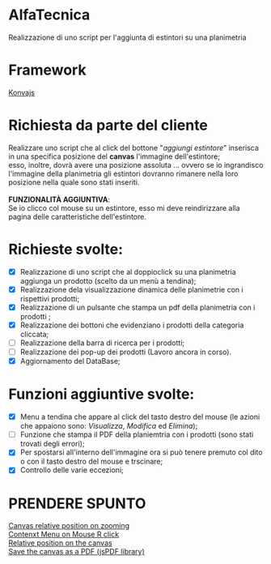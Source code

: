 # AlfaTecnica
Realizzazione di uno script per l'aggiunta di estintori su una planimetria

# Framework
[Konvajs](https://konvajs.org/)

# Richiesta da parte del cliente
Realizzare uno script che al click del bottone "_aggiungi estintore_" inserisca in una specifica posizione del **canvas** l'immagine dell'estintore;<br>
esso, inoltre, dovrà avere una posizione assoluta ... ovvero se io ingrandisco l'immagine della planimetria gli estintori dovranno rimanere nella loro posizione nella quale sono stati inseriti.<br><br>
**FUNZIONALITÀ AGGIUNTIVA**: <br>
Se io clicco col mouse su un estintore, esso mi deve reindirizzare alla pagina delle caratteristiche dell'estintore.

# Richieste svolte:
- [x] Realizzazione di uno script che al doppioclick su una planimetria aggiunga un prodotto (scelto da un menù a tendina);
- [x] Realizzazione dela visualizzazione dinamica delle planimetrie con i rispettivi prodotti; 
- [x] Realizzazione di un pulsante che stampa un pdf della planimetria con i prodotti ;
- [x] Realizzazione dei bottoni che evidenziano i prodotti della categoria cliccata;
- [ ] Realizzazione della barra di ricerca per i prodotti;
- [ ] Realizzazione dei pop-up dei prodotti (Lavoro ancora in corso).
- [x] Aggiornamento del DataBase;

# Funzioni aggiuntive svolte:
- [x] Menu a tendina che appare al click del tasto destro del mouse (le azioni che appaiono sono: _Visualizza_, _Modifica_ ed _Elimina_);
- [ ] Funzione che stampa il PDF della planiemtria con i prodotti (sono stati trovati degli errori); 
- [x] Per spostarsi all'interno dell'immagine ora si può tenere premuto col dito o con il tasto destro del mouse e trscinare;
- [x] Controllo delle varie eccezioni;

# PRENDERE SPUNTO
[Canvas relative position on zooming](https://konvajs.org/docs/sandbox/Zooming_Relative_To_Pointer.html)<br>
[Contenxt Menu on Mouse R click](https://konvajs.org/docs/sandbox/Canvas_Context_Menu.html)<br>
[Relative position on the canvas](https://konvajs.org/docs/sandbox/Relative_Pointer_Position.html)<br>
[Save the canvas as a PDF (jsPDF library)](https://konvajs.org/docs/sandbox/Canvas_to_PDF.html#Do-you-want-to-save-Konva-stage-into-a-PDF-file)
